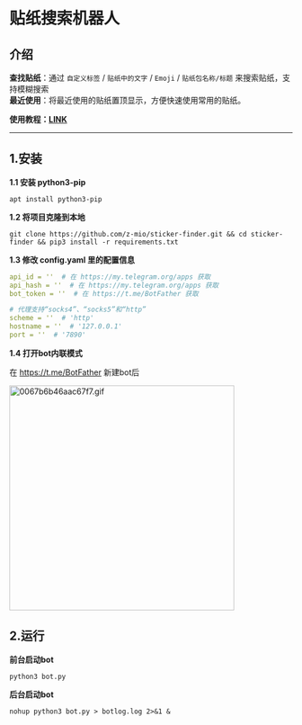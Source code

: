# 贴纸搜索机器人


## 介绍

**查找贴纸**：通过 `自定义标签` / `贴纸中的文字` / `Emoji` / `贴纸包名称/标题` 来搜索贴纸，支持模糊搜索  
**最近使用**：将最近使用的贴纸置顶显示，方便快速使用常用的贴纸。

**使用教程：[LINK](https://telegra.ph/%E8%B4%B4%E7%BA%B8%E6%94%B6%E8%97%8F%E5%A4%B9bot%E4%BD%BF%E7%94%A8%E6%95%99%E7%A8%8B-09-08)**

---


## 1.安装


**1.1 安装 python3-pip**

```
apt install python3-pip
```


**1.2 将项目克隆到本地**
``` 
git clone https://github.com/z-mio/sticker-finder.git && cd sticker-finder && pip3 install -r requirements.txt
```

**1.3 修改 config.yaml 里的配置信息**

``` yaml
api_id = ''  # 在 https://my.telegram.org/apps 获取
api_hash = ''  # 在 https://my.telegram.org/apps 获取
bot_token = ''  # 在 https://t.me/BotFather 获取

# 代理支持“socks4”、“socks5”和“http”
scheme = ''  # 'http'
hostname = ''  # '127.0.0.1'
port = ''  # '7890'
```

**1.4 打开bot内联模式**

在 https://t.me/BotFather 新建bot后

<img src="https://img.chkaja.com/0067b6b46aac67f7.gif" alt="0067b6b46aac67f7.gif" title="0067b6b46aac67f7.gif" width="400" />



## 2.运行

**前台启动bot**

``` 
python3 bot.py
```


**后台启动bot**

``` 
nohup python3 bot.py > botlog.log 2>&1 &
```



